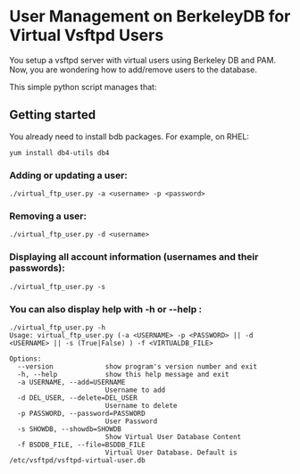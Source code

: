 # User Management on BerkeleyDB for Virtual Vsftpd Users

You setup a vsftpd server with virtual users using Berkeley DB and PAM. Now, you are wondering how to add/remove users to the database. 

This simple python script manages that:

## Getting started

You already need to install bdb packages. For example, on RHEL:

```
yum install db4-utils db4
```

### Adding or updating a user:
```
./virtual_ftp_user.py -a <username> -p <password>
```

### Removing a user:
```
./virtual_ftp_user.py -d <username>
```

### Displaying all account information (usernames and their passwords):
```
./virtual_ftp_user.py -s
```

### You can also display help with -h or --help :
```
./virtual_ftp_user.py -h
Usage: virtual_ftp_user.py (-a <USERNAME> -p <PASSWORD> || -d <USERNAME> || -s (True|False) ) -f <VIRTUALDB_FILE>

Options:
  --version             show program's version number and exit
  -h, --help            show this help message and exit
  -a USERNAME, --add=USERNAME
                        Username to add
  -d DEL_USER, --delete=DEL_USER
                        Username to delete
  -p PASSWORD, --password=PASSWORD
                        User Password
  -s SHOWDB, --showdb=SHOWDB
                        Show Virtual User Database Content
  -f BSDDB_FILE, --file=BSDDB_FILE
                        Virtual User Database. Default is /etc/vsftpd/vsftpd-virtual-user.db
```
